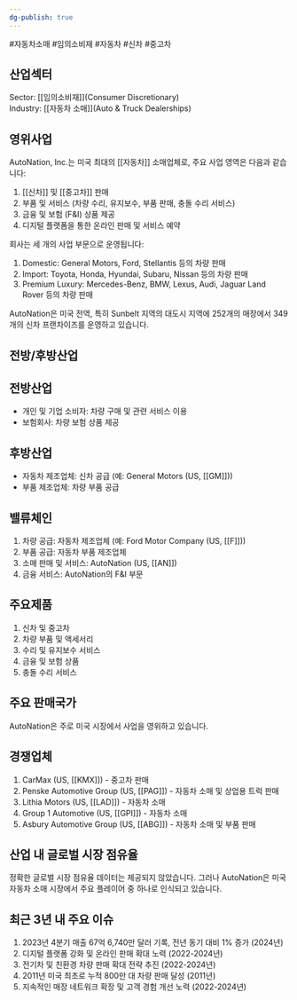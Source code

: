 ```yaml
---
dg-publish: true
---
```

#자동차소매 #임의소비재 #자동차 #신차 #중고차 

## 산업섹터

Sector: [[임의소비재]](Consumer Discretionary)  
Industry: [[자동차 소매]](Auto & Truck Dealerships)

## 영위사업

AutoNation, Inc.는 미국 최대의 [[자동차]] 소매업체로, 주요 사업 영역은 다음과 같습니다:

1. [[신차]] 및 [[중고차]] 판매
2. 부품 및 서비스 (차량 수리, 유지보수, 부품 판매, 충돌 수리 서비스)
3. 금융 및 보험 (F&I) 상품 제공
4. 디지털 플랫폼을 통한 온라인 판매 및 서비스 예약

회사는 세 개의 사업 부문으로 운영됩니다:

1. Domestic: General Motors, Ford, Stellantis 등의 차량 판매
2. Import: Toyota, Honda, Hyundai, Subaru, Nissan 등의 차량 판매
3. Premium Luxury: Mercedes-Benz, BMW, Lexus, Audi, Jaguar Land Rover 등의 차량 판매

AutoNation은 미국 전역, 특히 Sunbelt 지역의 대도시 지역에 252개의 매장에서 349개의 신차 프랜차이즈를 운영하고 있습니다.

## 전방/후방산업

## 전방산업

- 개인 및 기업 소비자: 차량 구매 및 관련 서비스 이용
- 보험회사: 차량 보험 상품 제공

## 후방산업

- 자동차 제조업체: 신차 공급 (예: General Motors (US, [[GM]]))
- 부품 제조업체: 차량 부품 공급

## 밸류체인

1. 차량 공급: 자동차 제조업체 (예: Ford Motor Company (US, [[F]]))
2. 부품 공급: 자동차 부품 제조업체
3. 소매 판매 및 서비스: AutoNation (US, [[AN]])
4. 금융 서비스: AutoNation의 F&I 부문

## 주요제품

1. 신차 및 중고차
2. 차량 부품 및 액세서리
3. 수리 및 유지보수 서비스
4. 금융 및 보험 상품
5. 충돌 수리 서비스

## 주요 판매국가

AutoNation은 주로 미국 시장에서 사업을 영위하고 있습니다.

## 경쟁업체

1. CarMax (US, [[KMX]]) - 중고차 판매
2. Penske Automotive Group (US, [[PAG]]) - 자동차 소매 및 상업용 트럭 판매
3. Lithia Motors (US, [[LAD]]) - 자동차 소매
4. Group 1 Automotive (US, [[GPI]]) - 자동차 소매
5. Asbury Automotive Group (US, [[ABG]]) - 자동차 소매 및 부품 판매

## 산업 내 글로벌 시장 점유율

정확한 글로벌 시장 점유율 데이터는 제공되지 않았습니다. 그러나 AutoNation은 미국 자동차 소매 시장에서 주요 플레이어 중 하나로 인식되고 있습니다.

## 최근 3년 내 주요 이슈

1. 2023년 4분기 매출 67억 6,740만 달러 기록, 전년 동기 대비 1% 증가 (2024년)
2. 디지털 플랫폼 강화 및 온라인 판매 확대 노력 (2022-2024년)
3. 전기차 및 친환경 차량 판매 확대 전략 추진 (2022-2024년)
4. 2011년 미국 최초로 누적 800만 대 차량 판매 달성 (2011년)
5. 지속적인 매장 네트워크 확장 및 고객 경험 개선 노력 (2022-2024년)